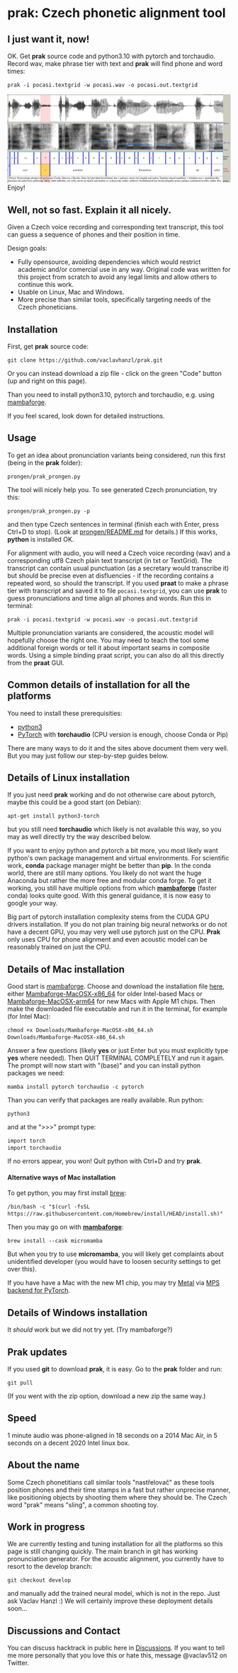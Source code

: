 # prak: Czech phonetic alignment tool

## I just want it, now!
OK. Get **prak** source code and python3.10 with pytorch and torchaudio. Record wav, make phrase
tier with text and **prak** will find phone and word times: 
```
prak -i pocasi.textgrid -w pocasi.wav -o pocasi.out.textgrid
```
![example phone tier](prongen/doc/images/tiers_example.png)
Enjoy!
## Well, not so fast. Explain it all nicely.
Given a Czech voice recording and corresponding text transcript, this tool can guess a sequence
of phones and their position in time.

Design goals:
* Fully opensource, avoiding dependencies which would restrict academic and/or comercial use in 
any way. Original code was written for this project from scratch to avoid any legal limits and
allow others to continue this work.
* Usable on Linux, Mac and Windows.
* More precise than similar tools, specifically targeting needs of the Czech phoneticians.

## Installation
First, get **prak** source code:
```
git clone https://github.com/vaclavhanzl/prak.git
```
Or you can instead download a zip file - click on the green "Code" button (up and right on this page).

Than you need to install python3.10, pytorch and torchaudio, e.g. using
[mambaforge](https://mamba.readthedocs.io/en/latest/installation.html).

If you feel scared, look down for detailed instructions.

## Usage
To get an idea about pronunciation variants being considered, run this first (being in the **prak** folder):
```
prongen/prak_prongen.py
```
The tool will nicely help you. To see generated Czech pronunciation, try this:
```
prongen/prak_prongen.py -p
```
and then type Czech sentences in terminal (finish each with Enter, press Ctrl+D to stop).
(Look at [prongen/README.md](prongen/README.md) for details.) If this works, **python** is installed OK.

For alignment with audio, you will need a Czech voice recording (wav) and a corresponding utf8 Czech plain text
transcript (in txt or TextGrid).
The transcript can contain usual punctuation (as a secretary would transcribe it) but should be precise even at
disfluencies - if the recording contains a repeated word, so should the transcript. If you used **praat** to
make a phrase tier with transcript and saved it to file ```pocasi.textgrid```, you can use **prak** to guess
pronunciations and time align all phones and words. Run this in terminal:
```
prak -i pocasi.textgrid -w pocasi.wav -o pocasi.out.textgrid
```
Multiple pronunciation variants are considered, the acoustic model will hopefully choose the right
one. You may need to teach the tool some additional foreign words or tell it about important seams in composite
words. Using a simple binding praat script, you can also do all this directly from the **praat** GUI.

## Common details of installation for all the platforms
You need to install these prerequisities:
* [python3](https://www.python.org/)
* [PyTorch](https://pytorch.org/) with **torchaudio** (CPU version is enough, choose Conda or Pip)

There are many ways to do it and the sites above document them very well. But you may just follow our step-by-step
guides below.
## Details of Linux installation
If you just need **prak** working and do not otherwise care about pytorch, maybe this could be a good start (on Debian):
```
apt-get install python3-torch
```
but you still need **torchaudio** which likely is not available this way, so you may as well directly try the way described below.

If you want to enjoy python and pytorch a bit more, you most likely want python's own package management and virtual environments.
For scientific work, **conda** package manager might be better than **pip**. In the conda world, there are still many options.
You likely do not want the huge Anaconda but rather the more free and modular conda forge. To get it working, you still have 
multiple options from which [**mambaforge**](https://mamba.readthedocs.io/en/latest/installation.html) (faster conda) looks quite good. With this general guidance, it is now easy to google your way.

Big part of pytorch installation complexity stems from the CUDA GPU drivers installation.
If you do not plan training big neural networks or do not have a decent GPU, you may very well
use pytorch just on the CPU. **Prak** only uses CPU for phone alignment and even acoustic model
can be reasonably trained on just the CPU.

## Details of Mac installation
Good start is [mambaforge](https://mamba.readthedocs.io/en/latest/installation.html).
Choose and download the installation file [here](https://github.com/conda-forge/miniforge#mambaforge), either
[Mambaforge-MacOSX-x86_64](https://github.com/conda-forge/miniforge/releases/latest/download/Mambaforge-MacOSX-x86_64.sh)
for older Intel-based Macs or
[Mambaforge-MacOSX-arm64](https://github.com/conda-forge/miniforge/releases/latest/download/Mambaforge-MacOSX-arm64.sh)
for new Macs with Apple M1 chips. Then make the downloaded file executable and run it in the terminal, for example (for Intel Mac):
```
chmod +x Downloads/Mambaforge-MacOSX-x86_64.sh 
Downloads/Mambaforge-MacOSX-x86_64.sh
```
Answer a few questions (likely **yes** or just Enter but you must explicitly type **yes** where needed). Then QUIT TERMINAL COMPLETELY and run it again. The prompt will now start with "(base)" and you can install python packages we need:
```
mamba install pytorch torchaudio -c pytorch
```
Than you can verify that packages are really available. Run python:
```
python3
```
and at the ">>>" prompt type:
```
import torch
import torchaudio
```
If no errors appear, you won! Quit python with Ctrl+D and try **prak**.

#### Alternative ways of Mac installation
To get python, you may first install [brew](https://brew.sh/):
```
/bin/bash -c "$(curl -fsSL https://raw.githubusercontent.com/Homebrew/install/HEAD/install.sh)"
```
Then you may go on with [**mambaforge**](https://mamba.readthedocs.io/en/latest/installation.html):
```
brew install --cask micromamba
```
But when you try to use **micromamba**, you will likely get complaints about unidentified developer (you would have to loosen security settings to get over this).

If you have have a Mac with the new M1 chip, you may try [Metal](https://developer.apple.com/metal/) via [MPS backend for PyTorch](https://pytorch.org/blog/introducing-accelerated-pytorch-training-on-mac/).

## Details of Windows installation
It *should* work but we did not try yet. (Try mambaforge?)

## Prak updates
If you used **git** to download **prak**, it is easy. Go to the **prak** folder and run:
```
git pull
```
(If you went with the zip option, download a new zip the same way.)

## Speed
1 minute audio was phone-aligned in 18 seconds on a 2014 Mac Air, in 5 seconds on a decent 2020 Intel linux box.

## About the name
Some Czech phonetitians call similar tools "nastřelovač" as these tools position phones and their time stamps
in a fast but rather unprecise manner, like positioning objects by shooting them where they should be.
The Czech word "prak" means "sling", a common shooting toy.

## Work in progress
We are currently testing and tuning installation for all the platforms so this page is still changing quickly.
The main branch in git has working pronunciation generator. For the acoustic alignment, you currently have to resort
to the develop branch:
```
git checkout develop
```
and manually add the trained neural model, which is not in the repo. Just ask Vaclav Hanzl :) We will certainly
improve these deployment details soon...

## Discussions and Contact
You can discuss hacktrack in public here in [Discussions](https://github.com/vaclavhanzl/prak/discussions).
If you want to tell me more personally that you love this or hate this, message @vaclav512 on Twitter.

